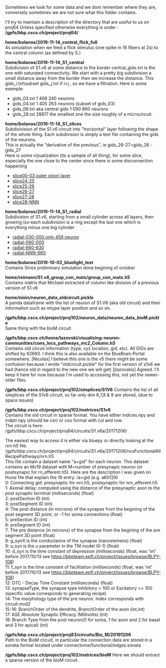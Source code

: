 Sometimes we look for some data and we dont remember where they are, conversely sometimes we are not sure what this folder contains.

I'll try to maintain a description of the directory that are useful to us on proj64
Unless specified otherwise everything is under :
**/gpfs/bbp.cscs.ch/project/proj64/**

**home/bolanos/2019-11-14_central_flick_full**  
4s simulation when we feed a flick stimulus (one spike in 16 fibers at 2s) to the central column (as defined by S.)

**home/bolanos/2019-11-14_S1_central**  
Subdivision of S1.v6 at some distance to the border
central_gids.txt is the one with saturated connectivity.
We start with a pretty big subdivision a small distance away from the border then we increase the distance.
This gids_i.txt\subset gids_j.txt if i>j , so we have a filtration. Here is some exemple:
+ gids_03.txt 1 468 240 neurons
+ gids_04.txt 1 405 263 neurons (subset of gids_03)
+ gids_08.txt aka central gids 1 090 860 neurons
+ gids_28.txt 28817 the smallest one the size roughly of a microcircuit.


**home/bolanos/2019-11-14_S1_slices**  
Subdivivision of the S1.v6 circuit into "horizontal" layer following the shape of the whole thing.
Each subdivision is simply a text file containing the gids of the neurons.  
This is actually the "derivative of the previous", ie  gids_26-27=gids_26 -gids_27  
Here is some vizualization (its a sample of all thing), for some slice, especially the one close to the center since there is some disconnection happening
+ [slice00-03 outer onion layer](fig/Slice03.png)
+ [slice24-25](fig/Slice24-25.png)
+ [slice25-26](fig/Slice25-26.png)
+ [slice26-27](fig/Slice26-27.png)
+ [slice27-28](fig/Slice27-28.png)
+ [slice28-NNN](fig/Slice28-NNN.png)


**home/bolanos/2019-11-14_S1_radial**  
Subdivision of S1.v6, starting from a small cylinder across all layers, then growing (so each subdivision is a ring except the last one which is everything minus one big cylinder
+ [radial-030-000 only 459 neuron](fig/radial-030-000.png)
+ [radial-060-000](fig/radial-060-030.png)
+ [radial-660-630](fig/radial-660-630.png)
+ [radial-NNN-660](fig/radial-NNN-660.png)

 

**home/bolanos/2019-10-02_bluelight_test**  
Contains Sirios preliminary simulation done begining of october

**home/reimann/S1.v6_group_con_mats/group_con_mats.h5**  
Contains matrix that Michael extracted of column like division of a previous version of S1.v6

**home/ninin/neuron_data_oldcircuit.pickle**<br>
A panda dataframe with the list of neuron of S1.V6 (aka old circuit) and their information such as mtype layer position and so on. 

**/gpfs/bbp.cscs.ch/project/proj102/neuron_data/neuron_data_bioM.pickle**  
Same thing with the bioM circuit  

**/gpfs/bbp.cscs.ch/home/lazovski/visualizing-neuron-communities/cons_locs_pathways_mc2_Column.h5**<br>
Contains old circuit information (type, xyz location, gid, etc). All GIDs are shifted by 62693. I think this is also available on the BlueBrain Portal somewhere. [Nicolas] I believe this one is the v5 there might be some confusion because I wrote "oldcircuit.pickle" for the first version of s1v6 we had (hence old in regard to the new one we will get) [jlazovskis] Agreed. I'll keep it here for now because I'm used to accessing this, not yet the newer-older files.

**/gpfs/bbp.cscs.ch/project/proj102/simplices/S1V6**
Contains the list of all simplices of the S1v6 circuit, so far only dim 6,7,8 & 9 are stored, (due to space issues)

**/gpfs/bbp.cscs.ch/project/proj102/matrices/S1v6**  
Contains the old circuit in sparse format. You have either indices.npy and indptr.npy (should be csr) or coo format with col and row.  
The circuit is  here:  
/gpfs/bbp.cscs.ch/project/proj64/circuits/S1.v6a/20171206/  

The easiest way to access it is either via bluepy or directly looking at the nrn h5 file.  
/gpfs/bbp.cscs.ch/project/proj64/circuits/S1.v6a/20171206/ncsFunctionalAllRecipePathways/nrn.h5  
This file contain a dataset name "a+gid" for each neuron. This dataset contains an Mx19 dataset with M=number of presynapic neuron (or postsynapic for rn_efferent.h5). Here are the description I was given on those file that explain the 19 entry:
/a+gid (e.g. a60129)  
0: Connecting gid: presynaptic for nrn.h5, postsynaptic for nrn_efferent.h5  
1: Axonal delay: computed using the distance of the presynaptic axon to the post synaptic terminal (milliseconds) (float)  
2: postSection ID (int)  
3: postSegment ID (int)  
4: The post distance (in microns) of the synapse from the begining of the post segment 3D point, or \-1 for soma connections  (float)  
5: preSection ID (int)  
6: preSegment ID (int)  
7: The pre distance (in microns) of the synapse from the begining of the pre segment  3D point (float)  
8: g_synX is the conductance of the synapse (nanosiemens) (float)  
9: u_syn is the u parameter in the TM model (0-1) (float)  
10: d_syn is the time constant of depression (milliseconds) (float, was 'int' before 2017/10/13 see https://bbpteam.epfl.ch/project/issues/browse/BLPY-108)  
11: f_syn is the time constant of facilitation (milliseconds) (float, was 'int' before 2017/10/13 see https://bbpteam.epfl.ch/project/issues/browse/BLPY-108)  
12: DTC - Decay Time Constant (milliseconds) (float)  
13: synapseType, the synapse type Inhibitory < 100 or Excitatory >= 100 (specific value corresponds to generating recipe)  
14: The morphology type of the pre neuron.  Index corresponds with circuit.mvd2  
15-16: BranchOrder of the dendrite, BranchOrder of the axon (int,int)  
17: ASE Absolute Synaptic Efficacy (Millivolts) (int)  
18: Branch Type from the post neuron(0 for soma, 1 for axon and 2 for basal and 3 for apical) (int)  


**/gpfs/bbp.cscs.ch/project/proj83/circuits/Bio_M/20191206**  
Path to the BioM circuit, in particular the connection data are stored in a sonata format located under connectome/functional/edges.sonata

**/gpfs/bbp.cscs.ch/project/proj102/matrices/bioM**
Here we should extract a sparse version of the bioM circuit.
